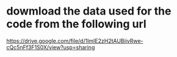
# dowmload the data used for the code from the following url

https://drive.google.com/file/d/1lmIE2zH2tAUBiivRwe-cQc5nFf3F1S0X/view?usp=sharing
